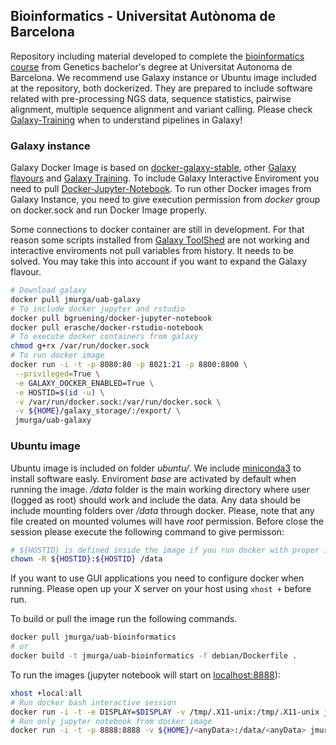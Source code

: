 ## Bioinformatics - Universitat Autònoma de Barcelona

Repository including material developed to complete the [bioinformatics course](https://stepik.org/course/1171/) from Genetics bachelor's degree at Universitat Autonoma de Barcelona. We recommend use Galaxy instance or Ubuntu image included at the repository, both dockerized. They are prepared to include software related with pre-processing NGS data, sequence statistics, pairwise alignment, multiple sequence alignment and variant calling. Please check [Galaxy-Training](https://training.galaxyproject.org/training-material/) when to understand pipelines in Galaxy!

### Galaxy instance

Galaxy Docker Image is based on [docker-galaxy-stable](https://github.com/bgruening/docker-galaxy-stable), other [Galaxy flavours](https://github.com/bgruening/docker-galaxy-stable#List-of-Galaxy-flavours) and [Galaxy Training](https://galaxyproject.github.io/training-material/). To include Galaxy Interactive Enviroment you need to pull [Docker-Jupyter-Notebook](https://hub.docker.com/r/bgruening/docker-jupyter-notebook). To run other Docker images from Galaxy Instance, you need to give  execution permission from *docker* group on docker.sock and run Docker Image properly.

Some connections to docker container are still in development. For that reason some scripts installed from [Galaxy ToolShed](https://toolshed.g2.bx.psu.edu) are not working and interactive enviroments not pull variables from history. It needs to be solved. You may take this into account if you want to expand the Galaxy flavour.

```bash 
# Download galaxy 
docker pull jmurga/uab-galaxy
# To include docker jupyter and rstudio
docker pull bgruening/docker-jupyter-notebook
docker pull erasche/docker-rstudio-notebook
# To execute docker containers from galaxy
chmod g+rx /var/run/docker.sock
# To run docker image
docker run -i -t -p 8080:80 -p 8021:21 -p 8800:8800 \
 --privileged=True \
 -e GALAXY_DOCKER_ENABLED=True \
 -e HOSTID=$(id -u) \
 -v /var/run/docker.sock:/var/run/docker.sock \
 -v ${HOME}/galaxy_storage/:/export/ \
 jmurga/uab-galaxy
```

### Ubuntu image
Ubuntu image is included on folder *ubuntu/*. We include [miniconda3](https://repo.anaconda.com/miniconda/Miniconda3-4.7.12-Linux-x86_64.sh) to install software easly. Enviroment *base* are activated by default when running the image. */data* folder is the main working directory where user (logged as root) should work and include the data. Any data should be include mounting folders over */data* through docker. Please, note that any file created on mounted volumes will have *root* permission. Before close the session please execute the following command to give permisson:
```bash
# ${HOSTID} is defined inside the image if you run docker with proper instructions describe bellow
chown -R ${HOSTID}:${HOSTID} /data
```
If you want to use GUI applications you need to configure docker when running. Please open up your X server on your host using ``xhost +`` before run.

To build or pull the image run the following commands.
```bash 
docker pull jmurga/uab-bioinformatics
# or
docker build -t jmurga/uab-bioinformatics -f debian/Dockerfile .
```

To run the images (jupyter notebook will start on [localhost:8888](http://localhost:8888)):
```bash
xhost +local:all
# Run docker bash interactive session
docker run -i -t -e DISPLAY=$DISPLAY -v /tmp/.X11-unix:/tmp/.X11-unix jmurga/uab-bioinformatics -v ${HOME}/<anyData>:/data/<anyData> -e HOSTID=$(id -u) jmurga/uab-bioinformatics
# Run only jupyter notebook from docker image
docker run -i -t -p 8888:8888 -v ${HOME}/<anyData>:/data/<anyData> jmurga/uab-bioinformatics /bin/bash -c "/opt/conda/envs/bioinformatics/bin/jupyter-lab --ip='*' --port=8888 --no-browser --allow-root"
```
